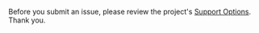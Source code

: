 Before you submit an issue, please review the project's [Support Options](https://ossec.github.io/about.html#support-options).
Thank you.
